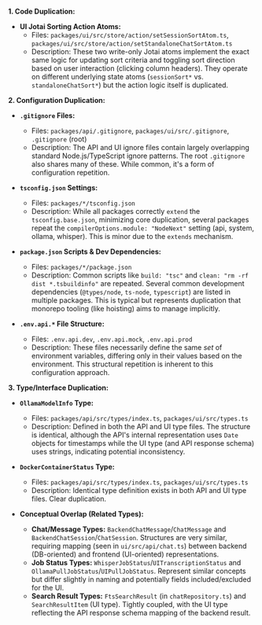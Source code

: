 **1. Code Duplication:**

*   **UI Jotai Sorting Action Atoms:**
    *   Files: `packages/ui/src/store/action/setSessionSortAtom.ts`, `packages/ui/src/store/action/setStandaloneChatSortAtom.ts`
    *   Description: These two write-only Jotai atoms implement the exact same logic for updating sort criteria and toggling sort direction based on user interaction (clicking column headers). They operate on different underlying state atoms (`sessionSort*` vs. `standaloneChatSort*`) but the action logic itself is duplicated.

**2. Configuration Duplication:**

*   **`.gitignore` Files:**
    *   Files: `packages/api/.gitignore`, `packages/ui/src/.gitignore`, `.gitignore` (root)
    *   Description: The API and UI ignore files contain largely overlapping standard Node.js/TypeScript ignore patterns. The root `.gitignore` also shares many of these. While common, it's a form of configuration repetition.

*   **`tsconfig.json` Settings:**
    *   Files: `packages/*/tsconfig.json`
    *   Description: While all packages correctly `extend` the `tsconfig.base.json`, minimizing core duplication, several packages repeat the `compilerOptions.module: "NodeNext"` setting (api, system, ollama, whisper). This is minor due to the `extends` mechanism.

*   **`package.json` Scripts & Dev Dependencies:**
    *   Files: `packages/*/package.json`
    *   Description: Common scripts like `build: "tsc"` and `clean: "rm -rf dist *.tsbuildinfo"` are repeated. Several common development dependencies (`@types/node`, `ts-node`, `typescript`) are listed in multiple packages. This is typical but represents duplication that monorepo tooling (like hoisting) aims to manage implicitly.

*   **`.env.api.*` File Structure:**
    *   Files: `.env.api.dev`, `.env.api.mock`, `.env.api.prod`
    *   Description: These files necessarily define the same *set* of environment variables, differing only in their values based on the environment. This structural repetition is inherent to this configuration approach.

**3. Type/Interface Duplication:**

*   **`OllamaModelInfo` Type:**
    *   Files: `packages/api/src/types/index.ts`, `packages/ui/src/types.ts`
    *   Description: Defined in both the API and UI type files. The structure is identical, although the API's internal representation uses `Date` objects for timestamps while the UI type (and API response schema) uses strings, indicating potential inconsistency.

*   **`DockerContainerStatus` Type:**
    *   Files: `packages/api/src/types/index.ts`, `packages/ui/src/types.ts`
    *   Description: Identical type definition exists in both API and UI type files. Clear duplication.

*   **Conceptual Overlap (Related Types):**
    *   **Chat/Message Types:** `BackendChatMessage`/`ChatMessage` and `BackendChatSession`/`ChatSession`. Structures are very similar, requiring mapping (seen in `ui/src/api/chat.ts`) between backend (DB-oriented) and frontend (UI-oriented) representations.
    *   **Job Status Types:** `WhisperJobStatus`/`UITranscriptionStatus` and `OllamaPullJobStatus`/`UIPullJobStatus`. Represent similar concepts but differ slightly in naming and potentially fields included/excluded for the UI.
    *   **Search Result Types:** `FtsSearchResult` (in `chatRepository.ts`) and `SearchResultItem` (UI type). Tightly coupled, with the UI type reflecting the API response schema mapping of the backend result.
